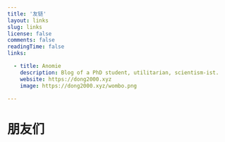 ```yaml
---
title: '友链'
layout: links
slug: links
license: false
comments: false
readingTime: false
links:

  - title: Anomie
    description: Blog of a PhD student, utilitarian, scientism-ist.
    website: https://dong2000.xyz
    image: https://dong2000.xyz/wombo.png

---
```


# 朋友们